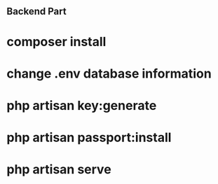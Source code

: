## Backend Part
# composer install
# change .env database information
# php artisan key:generate
# php artisan passport:install
# php artisan serve
